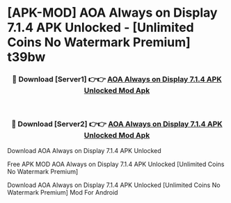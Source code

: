 # [APK-MOD] AOA  Always on Display 7.1.4 APK Unlocked - [Unlimited Coins No Watermark Premium] t39bw



<div align="center">
<h3>🔴 Download [Server1] 👉👉 <a href="https://momento.my/?title=AOA__Always_on_Display_7.1.4_APK_Unlocked">AOA  Always on Display 7.1.4 APK Unlocked Mod Apk</a></h3><br>

<h3>🔴 Download [Server2] 👉👉 <a href="https://momento.my/?title=AOA__Always_on_Display_7.1.4_APK_Unlocked">AOA  Always on Display 7.1.4 APK Unlocked Mod Apk</a></h3>
</div>



Download AOA  Always on Display 7.1.4 APK Unlocked 

Free APK MOD AOA  Always on Display 7.1.4 APK Unlocked [Unlimited Coins No Watermark Premium]

Download AOA  Always on Display 7.1.4 APK Unlocked [Unlimited Coins No Watermark Premium] Mod For Android
